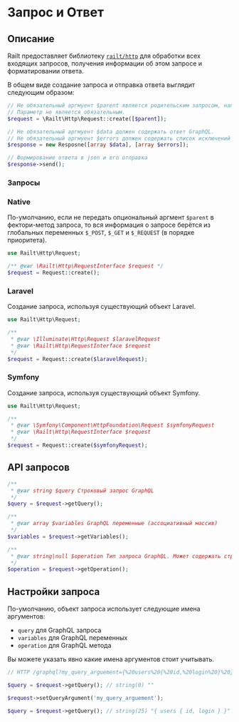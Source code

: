 # Запрос и Ответ

## Описание

Railt предоставляет библиотеку [`railt/http`](https://github.com/railt/http) 
для обработки всех входящих запросов, получения информации 
об этом запросе и форматировании ответа.

В общем виде создание запроса и отправка ответа выглядит следующим образом:

```php
// Не обязательный аргмуент $parent является родительским запросом, например Symfony Request.
// Параметр не является обязательным.
$request = \Railt\Http\Request::create([$parent]);

// Не обязательный аргмуент $data должен содержать ответ GraphQL.
// Не обязательный аргмуент $errors должен содержать список исключений (instance of \Throwable)
$response = new Resposne([array $data], [array $errors]);

// Формирование ответа в json и его отправка
$response->send(); 
```

### Запросы

### Native

По-умолчанию, если не передать опциональный аргмент `$parent` 
в фектори-метод запроса, то вся информация о запросе берётся из 
глобальных переменных `$_POST`, `$_GET` и `$_REQUEST` (в порядке приоритета).

```php
use Railt\Http\Request;

/** @var \Railt\Http\RequestInterface $request */
$request = Request::create();
```

### Laravel

Создание запроса, используя существующий объект Laravel.

```php
use Railt\Http\Request;

/** 
 * @var \Illuminate\Http\Request $laravelRequest
 * @var \Railt\Http\RequestInterface $request
 */
$request = Request::create($laravelRequest);
```

### Symfony

Создание запроса, используя существующий объект Symfony.

```php
use Railt\Http\Request;

/** 
 * @var \Symfony\Component\HttpFoundation\Request $symfonyRequest
 * @var \Railt\Http\RequestInterface $request
 */
$request = Request::create($symfonyRequest);
```

## API запросов

```php
/**
 * @var string $query Строковый запрос GraphQL
 */
$query = $request->getQuery();

/**
 * @var array $variables GraphQL переменные (ассоциативный массив)
 */
$variables = $request->getVariables();

/**
 * @var string|null $operation Тип запроса GraphQL. Может содержать строки "query", "mutation" или "subscribtion".
 */
$operation = $request->getOperation();
```

## Настройки запроса

По-умолчанию, объект запроса использует следующие имена аргументов: 
- `query` для GraphQL запроса
- `variables` для GraphQL переменных
- `operation` для GraphQL метода

Вы можете указать явно какие имена аргументов стоит учитывать.

```php
// HTTP /graphql?my_query_arguement={%20users%20{%20id,%20login%20}%20}

$query = $request->getQuery(); // string(0) ""

$request->setQueryArgument('my_query_arguement');

$query = $request->getQuery(); // string(25) "{ users { id, login } }"
```

